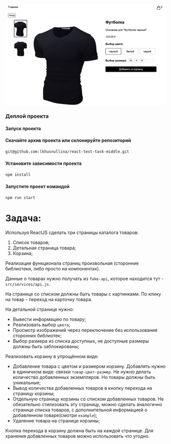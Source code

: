 ![alt text](image.png)

### Деплой проекта



#### Запуск проекта

#### Скачайте архив проекта или склонируйте репозиторий

```sh
git@github.com:lkhusnullina/react-test-task-middle.git
```

#### Установите зависимости проекта

```sh
npm install
```
#### Запустите проект командой

```sh
npm run start
```
# Задача:

Используя ReactJS сделать три страницы каталога товаров:

1. Список товаров;
2. Детальная страница товара;
3. Корзина;

Реализация функционала страниц произвольная (сторонние библиотеки, либо просто на компонентах).

Данные о товарах нужно получать из `fake-api`, которое находится тут - `src/services/api.js`.

На странице со списком должны быть товары с картинками. По клику на товар - переход на карточку товара.

На детальной странице нужно:
* Вывести информацию по товару;
* Реализовать выбор `цвета`;
* Просмотр изображений через переключение без использования сторонних библиотек;
* Выбор размера из списка доступных, не доступные размеры должны быть заблокированы;

Реализовать корзину в упрощённом виде:
* Добавление товара с цветом и размером корзину. Добавлять нужно в единичном виде: связки `товар-цвет-размер`. Не нужно делать количество добавленных экземпляров. Но товары должны быть уникальные;
* Вывод количества добавленных товаров в кнопку перехода на страницу корзины;
* Отдельную страницу корзины со списком добавленных товаров. Не обязательно стилизовать эту страницу, можно сделать аналогично странице списка товаров, с дополнительной информацией о добавленном товаре(смотри `example`);
* Удаление товара на странице корзины;

Кнопка перехода в корзину должна быть на каждой странице. Для хранения добавленных товаров можно использовать что угодно.